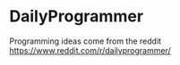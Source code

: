 # DailyProgrammer

Programming ideas come from the reddit https://www.reddit.com/r/dailyprogrammer/
